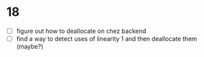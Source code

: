 # 18

- [ ] figure out how to deallocate on chez backend
- [ ] find a way to detect uses of linearity 1 and then deallocate them (maybe?)
